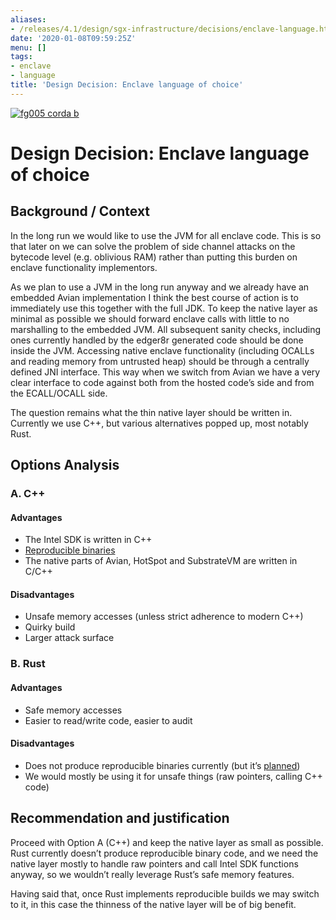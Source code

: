 ```yaml
---
aliases:
- /releases/4.1/design/sgx-infrastructure/decisions/enclave-language.html
date: '2020-01-08T09:59:25Z'
menu: []
tags:
- enclave
- language
title: 'Design Decision: Enclave language of choice'
---
```


[![fg005 corda b](https://www.corda.net/wp-content/uploads/2016/11/fg005_corda_b.png "fg005 corda b")](https://www.corda.net/wp-content/uploads/2016/11/fg005_corda_b.png)


# Design Decision: Enclave language of choice


## Background / Context

In the long run we would like to use the JVM for all enclave code. This is so that later on we can solve the problem of
side channel attacks on the bytecode level (e.g. oblivious RAM) rather than putting this burden on enclave functionality
implementors.

As we plan to use a JVM in the long run anyway and we already have an embedded Avian implementation I think the best
course of action is to immediately use this together with the full JDK. To keep the native layer as minimal as possible
we should forward enclave calls with little to no marshalling to the embedded JVM. All subsequent sanity checks,
including ones currently handled by the edger8r generated code should be done inside the JVM. Accessing native enclave
functionality (including OCALLs and reading memory from untrusted heap) should be through a centrally defined JNI
interface. This way when we switch from Avian we have a very clear interface to code against both from the hosted code’s
side and from the ECALL/OCALL side.

The question remains what the thin native layer should be written in. Currently we use C++, but various alternatives
popped up, most notably Rust.


## Options Analysis


### A. C++


#### Advantages


* The Intel SDK is written in C++
* [Reproducible binaries](https://wiki.debian.org/ReproducibleBuilds)
* The native parts of Avian, HotSpot and SubstrateVM are written in C/C++


#### Disadvantages


* Unsafe memory accesses (unless strict adherence to modern C++)
* Quirky build
* Larger attack surface


### B. Rust


#### Advantages


* ​Safe memory accesses
* Easier to read/write code, easier to audit


#### Disadvantages


* ​Does not produce reproducible binaries currently (but it’s [planned](https://github.com/rust-lang/rust/issues/34902))
* ​We would mostly be using it for unsafe things (raw pointers, calling C++ code)


## Recommendation and justification

Proceed with Option A (C++) and keep the native layer as small as possible. Rust currently doesn’t produce reproducible
binary code, and we need the native layer mostly to handle raw pointers and call Intel SDK functions anyway, so we
wouldn’t really leverage Rust’s safe memory features.

Having said that, once Rust implements reproducible builds we may switch to it, in this case the thinness of the native
layer will be of big benefit.


